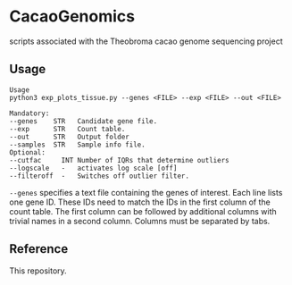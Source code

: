 # CacaoGenomics
scripts associated with the Theobroma cacao genome sequencing project

## Usage

```
Usage
python3 exp_plots_tissue.py --genes <FILE> --exp <FILE> --out <FILE>

Mandatory:
--genes    STR   Candidate gene file.
--exp      STR   Count table.
--out      STR   Output folder
--samples  STR   Sample info file.
Optional:
--cutfac     INT Number of IQRs that determine outliers
--logscale   -   activates log scale [off]
--filteroff  -   Switches off outlier filter.

```

`--genes` specifies a text file containing the genes of interest. Each line lists one gene ID. These IDs need to match the IDs in the first column of the count table. The first column can be followed by additional columns with trivial names in a second column. Columns must be separated by tabs.


## Reference

This repository.
